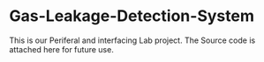 # Gas-Leakage-Detection-System
This is our Periferal and interfacing Lab project.
The Source code is attached here for future use.
